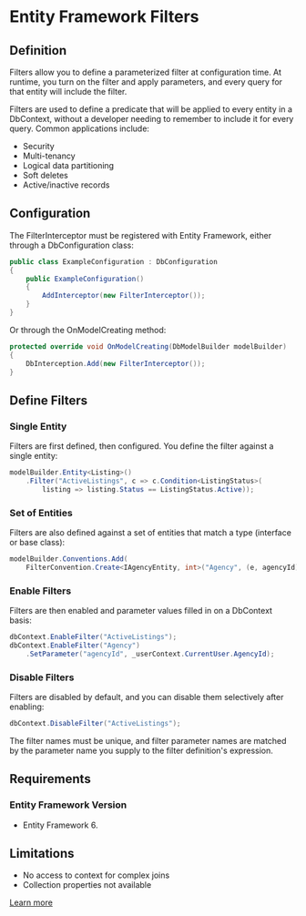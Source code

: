 # Entity Framework Filters

## Definition

Filters allow you to define a parameterized filter at configuration time. At runtime, you turn on the filter and apply parameters, and every query for that entity will include the filter.

Filters are used to define a predicate that will be applied to every entity in a DbContext, without a developer needing to remember to include it for every query. Common applications include:

 - Security
 - Multi-tenancy
 - Logical data partitioning
 - Soft deletes
 - Active/inactive records


## Configuration

The FilterInterceptor must be registered with Entity Framework, either through a DbConfiguration class:


```csharp
public class ExampleConfiguration : DbConfiguration
{
    public ExampleConfiguration()
    {
        AddInterceptor(new FilterInterceptor());
    }
}
```

Or through the OnModelCreating method:


```csharp
protected override void OnModelCreating(DbModelBuilder modelBuilder)
{
    DbInterception.Add(new FilterInterceptor());
}
```

## Define Filters

### Single Entity

Filters are first defined, then configured. You define the filter against a single entity:


```csharp
modelBuilder.Entity<Listing>()
    .Filter("ActiveListings", c => c.Condition<ListingStatus>(
        listing => listing.Status == ListingStatus.Active));
```

### Set of Entities

Filters are also defined against a set of entities that match a type (interface or base class):


```csharp
modelBuilder.Conventions.Add(
    FilterConvention.Create<IAgencyEntity, int>("Agency", (e, agencyId) => e.AgencyId == agencyId);
```

### Enable Filters

Filters are then enabled and parameter values filled in on a DbContext basis:


```csharp
dbContext.EnableFilter("ActiveListings");
dbContext.EnableFilter("Agency")
    .SetParameter("agencyId", _userContext.CurrentUser.AgencyId);
```

### Disable Filters

Filters are disabled by default, and you can disable them selectively after enabling:


```csharp
dbContext.DisableFilter("ActiveListings");
```

The filter names must be unique, and filter parameter names are matched by the parameter name you supply to the filter definition's expression.

## Requirements

### Entity Framework Version

 - Entity Framework 6.

## Limitations

 - No access to context for complex joins
 - Collection properties not available

[Learn more](https://github.com/jbogard/EntityFramework.Filters)
